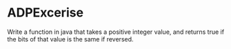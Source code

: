 # ADPExcerise
Write a function in java that takes a positive integer value, and returns true if the bits of that value is the same if reversed.
